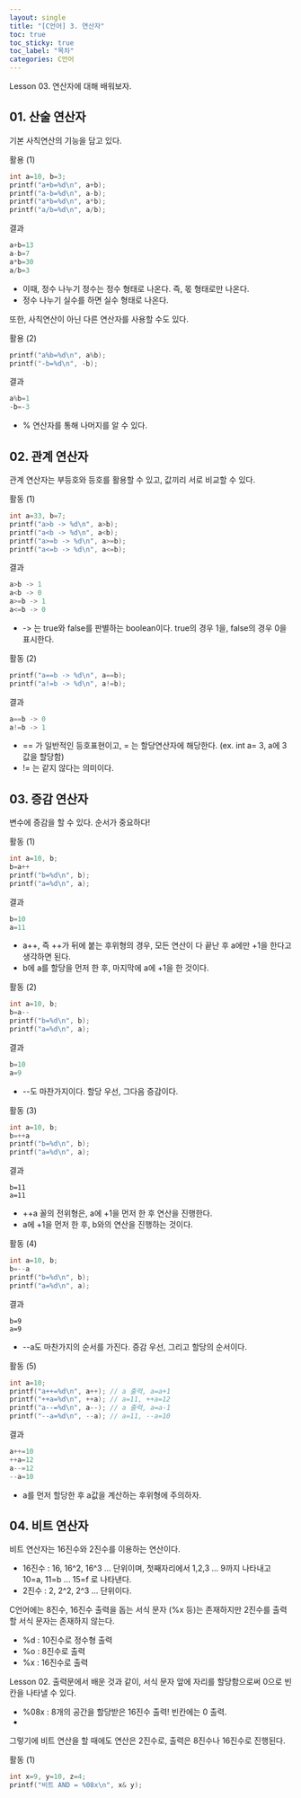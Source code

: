 ```yaml
---
layout: single
title: "[C언어] 3. 연산자"
toc: true
toc_sticky: true
toc_label: "목차"
categories: C언어
---
```

Lesson 03. 연산자에 대해 배워보자.


## 01. 산술 연산자

기본 사칙연산의 기능을 담고 있다.

활용 (1)
~~~c
int a=10, b=3;
printf("a+b=%d\n", a+b);
printf("a-b=%d\n", a-b);
printf("a*b=%d\n", a*b);
printf("a/b=%d\n", a/b);
~~~

결과
~~~c
a+b=13
a-b=7
a*b=30
a/b=3
~~~
* 이때, 정수 나누기 정수는 정수 형태로 나온다. 즉, 몫 형태로만 나온다.
* 정수 나누기 실수를 하면 실수 형태로 나온다.


또한, 사칙연산이 아닌 다른 연산자를 사용할 수도 있다.

활용 (2)
~~~c
printf("a%b=%d\n", a%b);
printf("-b=%d\n", -b);
~~~

결과
~~~c
a%b=1
-b=-3
~~~
* % 연산자를 통해 나머지를 알 수 있다.


## 02. 관계 연산자

관계 연산자는 부등호와 등호를 활용할 수 있고, 값끼리 서로 비교할 수 있다.

활동 (1)
~~~c
int a=33, b=7;
printf("a>b -> %d\n", a>b);
printf("a<b -> %d\n", a<b);
printf("a>=b -> %d\n", a>=b);
printf("a<=b -> %d\n", a<=b);
~~~


결과
~~~c
a>b -> 1
a<b -> 0
a>=b -> 1
a<=b -> 0
~~~
* -> 는 true와 false를 판별하는 boolean이다. true의 경우 1을, false의 경우 0을 표시한다.


활동 (2)
~~~c
printf("a==b -> %d\n", a==b);
printf("a!=b -> %d\n", a!=b);
~~~

결과
~~~c
a==b -> 0
a!=b -> 1
~~~
* == 가 일반적인 등호표현이고, = 는 할당연산자에 해당한다. (ex. int a= 3, a에 3 값을 할당함)
* != 는 같지 않다는 의미이다.


## 03. 증감 연산자

변수에 증감을 할 수 있다. 순서가 중요하다!

활동 (1)
~~~c
int a=10, b;
b=a++
printf("b=%d\n", b);
printf("a=%d\n", a);
~~~

결과
~~~c
b=10
a=11
~~~
* a++, 즉 ++가 뒤에 붙는 후위형의 경우, 모든 연산이 다 끝난 후 a에만 +1을 한다고 생각하면 된다.
* b에 a를 할당을 먼저 한 후, 마지막에 a에 +1을 한 것이다.


활동 (2)
~~~c
int a=10, b;
b=a--
printf("b=%d\n", b);
printf("a=%d\n", a);
~~~

결과
~~~c
b=10
a=9
~~~
* --도 마찬가지이다. 할당 우선, 그다음 증감이다.


활동 (3)
~~~c
int a=10, b;
b=++a
printf("b=%d\n", b);
printf("a=%d\n", a);
~~~

결과
~~~
b=11
a=11
~~~
* ++a 꼴의 전위형은, a에 +1을 먼저 한 후 연산을 진행한다.
* a에 +1을 먼저 한 후, b와의 연산을 진행하는 것이다.


활동 (4)
~~~c
int a=10, b;
b=--a
printf("b=%d\n", b);
printf("a=%d\n", a);
~~~

결과
~~~
b=9
a=9
~~~
* --a도 마찬가지의 순서를 가진다. 증감 우선, 그리고 할당의 순서이다.

활동 (5)
~~~c
int a=10;
printf("a++=%d\n", a++); // a 출력, a=a+1
printf("++a=%d\n", ++a); // a=11, ++a=12
printf("a--=%d\n", a--); // a 출력, a=a-1
printf("--a=%d\n", --a); // a=11, --a=10
~~~

결과
~~~c
a++=10
++a=12
a--=12
--a=10
~~~
* a를 먼저 할당한 후 a값을 계산하는 후위형에 주의하자.


## 04. 비트 연산자

비트 연산자는 16진수와 2진수를 이용하는 연산이다. 
* 16진수 : 16, 16^2, 16^3 ... 단위이며, 첫째자리에서 1,2,3 ... 9까지 나타내고 10=a, 11=b ... 15=f 로 나타낸다.
* 2진수 : 2, 2^2, 2^3 ... 단위이다.

C언어에는 8진수, 16진수 출력을 돕는 서식 문자 (%x 등)는 존재하지만 2진수를 출력할 서식 문자는 존재하지 않는다.
* %d : 10진수로 정수형 출력
* %o : 8진수로 출력
* %x : 16진수로 출력

Lesson 02. 출력문에서 배운 것과 같이, 서식 문자 앞에 자리를 할당함으로써 0으로 빈칸을 나타낼 수 있다.
* %08x : 8개의 공간을 할당받은 16진수 출력! 빈칸에는 0 출력.
*
그렇기에 비트 연산을 할 때에도 연산은 2진수로, 출력은 8진수나 16진수로 진행된다. 

활동 (1)
~~~c
int x=9, y=10, z=4;
printf("비트 AND = %08x\n", x& y);

